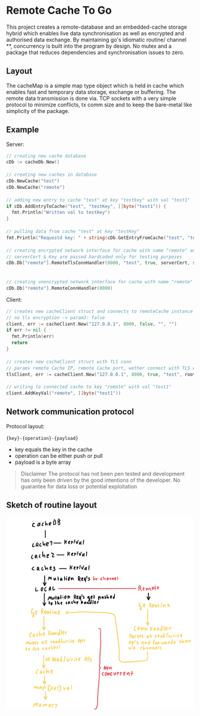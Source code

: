 # Remote Cache To Go

This project creates a remote-database and an embedded-cache storage hybrid which enables live data synchronisation as well as encrypted and authorised data exchange.
By maintaining go's idiomatic routine/ channel **, concurrency is built into the program by design. No mutex and a package that reduces dependencies and synchronisation issues to zero.

## Layout

The cacheMap is a simple map type object which is held in cache which enables fast and temporary data storage, exchange or buffering. The remote data transmission is done via. TCP sockets with a very simple protocol to minimize conflicts, tx comm size and to keep the bare-metal like simplicity of the package.

## Example


Server:
``` go
// creating new cache database
cDb := cacheDb.New()

// creating new caches in database
cDb.NewCache("test")
cDb.NewCache("remote")

// adding new entry to cache "test" at key "testkey" with val "test1"
if cDb.AddEntryToCache("test", "testKey", []byte("test1")) {
  fmt.Println("Written val to testKey")
}

// pulling data from cache "test" at key "testKey"
fmt.Println("Requestd key: " + string(cDb.GetEntryFromCache("test", "testKey")))

// creating encrypted network interface for cache with name "remote" and the password hash "test" and enabled dosProtection
// serverCert & Key are passed hardcoded only for testing purposes
cDb.Db["remote"].RemoteTlsConnHandler(8000, "test", true, serverCert, serverKey)


// creating unencrypted network interface for cache with name "remote"
cDb.Db["remote"].RemoteConnHandler(8000)
```
Client:
``` go
// creates new cacheClient struct and connects to remoteCache instance
// no tls encryption -> param3: false
client, err := cacheClient.New("127.0.0.1", 8000, false, "", "")
if err != nil {
  fmt.Println(err)
  return
}

// creates new cacheClient struct with TLS conn
// params remote Cache IP, remote Cache port, wether connect with TLS encryption, root Cert for TLS encryption
tlsClient, err := cacheClient.New("127.0.0.1", 8000, true, "test", rootCert)

// writing to connected cache to key "remote" with val "test1"
client.AddKeyVal("remote", []byte("test1"))
```

## Network communication protocol

Protocol layout:

`{key}-{operation}-{payload}`

- key equals the key in the cache
- operation can be either push or pull
- payload is a byte array

> Disclaimer
> The protocol has not been pen tested and development has only been driven by the good intentions of the developer.
> No guarantee for data loss or potential exploitation

## Sketch of routine layout

![sketch.png](media/sketch.png)
